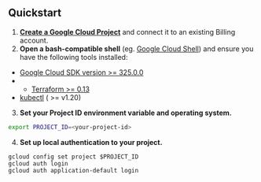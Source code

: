 ## Quickstart 

1. **[Create a Google Cloud Project](https://cloud.google.com/resource-manager/docs/creating-managing-projects)** and connect it to an existing Billing account.
2. **Open a bash-compatible shell** (eg. [Google Cloud Shell](https://cloud.google.com/shell)) and ensure you have the following tools installed: 

* [Google Cloud SDK version >= 325.0.0](https://cloud.google.com/sdk/docs/downloads-versioned-archives)
* * [Terraform >= 0.13](https://www.terraform.io/downloads.html)
* [kubectl](https://kubernetes.io/docs/tasks/tools/) ( >= v1.20)

3. **Set your Project ID environment variable and operating system.** 

```bash
export PROJECT_ID=<your-project-id>
```

4. **Set up local authentication to your project.**

```
gcloud config set project $PROJECT_ID
gcloud auth login
gcloud auth application-default login
```
